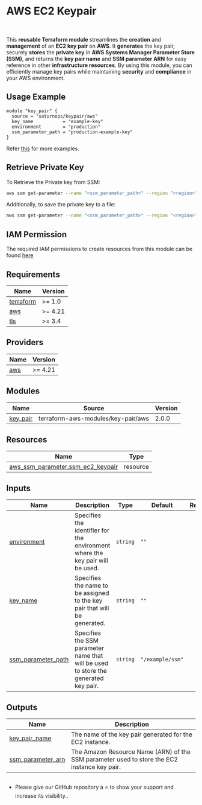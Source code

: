 # AWS EC2 Keypair


<br>

This **reusable Terraform module** streamlines the **creation** and **management** of an **EC2 key pair** on **AWS**. It **generates** the key pair, securely **stores** the **private key** in **AWS Systems Manager Parameter Store (SSM)**, and returns the **key pair name** and **SSM parameter ARN** for easy reference in other **infrastructure resources**. By using this module, you can efficiently manage key pairs while maintaining **security** and **compliance** in your AWS environment.

## Usage Example

```hcl
module "key_pair" {
  source = "saturnops/keypair/aws"
  key_name           = "example-key"
  environment        = "production"
  ssm_parameter_path = "production-example-key"
}
```
Refer [this](https://github.com/saturnops/terraform-aws-ssh-keypair/tree/main/examples) for more examples.


## Retrieve Private Key

To Retrieve the Private key from SSM:
```bash
aws ssm get-parameter --name "<ssm_parameter_path>" --region "<region>" --query Parameter.Value --output text
```

Additionally, to save the private key to a file:
```bash
aws ssm get-parameter --name "<ssm_parameter_path>" --region "<region>" --with-decryption --query Parameter.Value --output text > keypair.pem
```

## IAM Permission
The required IAM permissions to create resources from this module can be found [here](https://github.com/saturnops/terraform-aws-ssh-keypair/blob/main/IAM.md)


<!-- BEGINNING OF PRE-COMMIT-TERRAFORM DOCS HOOK -->
## Requirements

| Name | Version |
|------|---------|
| <a name="requirement_terraform"></a> [terraform](#requirement\_terraform) | >= 1.0 |
| <a name="requirement_aws"></a> [aws](#requirement\_aws) | >= 4.21 |
| <a name="requirement_tls"></a> [tls](#requirement\_tls) | >= 3.4 |

## Providers

| Name | Version |
|------|---------|
| <a name="provider_aws"></a> [aws](#provider\_aws) | >= 4.21 |

## Modules

| Name | Source | Version |
|------|--------|---------|
| <a name="module_key_pair"></a> [key\_pair](#module\_key\_pair) | terraform-aws-modules/key-pair/aws | 2.0.0 |

## Resources

| Name | Type |
|------|------|
| [aws_ssm_parameter.ssm_ec2_keypair](https://registry.terraform.io/providers/hashicorp/aws/latest/docs/resources/ssm_parameter) | resource |

## Inputs

| Name | Description | Type | Default | Required |
|------|-------------|------|---------|:--------:|
| <a name="input_environment"></a> [environment](#input\_environment) | Specifies the identifier for the environment where the key pair will be used. | `string` | `""` | no |
| <a name="input_key_name"></a> [key\_name](#input\_key\_name) | Specifies the name to be assigned to the key pair that will be generated. | `string` | `""` | no |
| <a name="input_ssm_parameter_path"></a> [ssm\_parameter\_path](#input\_ssm\_parameter\_path) | Specifies the SSM parameter name that will be used to store the generated key pair. | `string` | `"/example/ssm"` | no |

## Outputs

| Name | Description |
|------|-------------|
| <a name="output_key_pair_name"></a> [key\_pair\_name](#output\_key\_pair\_name) | The name of the key pair generated for the EC2 instance. |
| <a name="output_ssm_parameter_arn"></a> [ssm\_parameter\_arn](#output\_ssm\_parameter\_arn) | The Amazon Resource Name (ARN) of the SSM parameter used to store the EC2 instance key pair. |
<!-- END OF PRE-COMMIT-TERRAFORM DOCS HOOK -->






##               





- Please give our GitHub repository a ⭐️ to show your support and increase its visibility.. 





